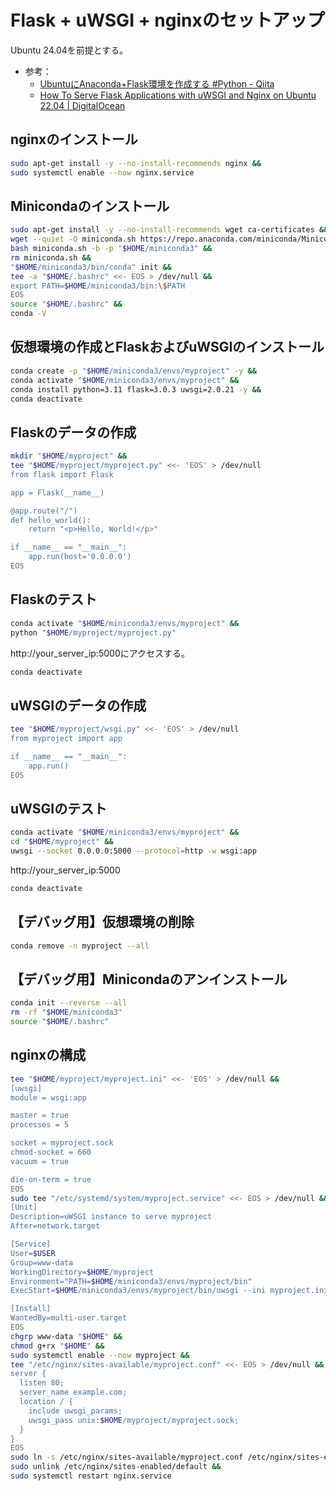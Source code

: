 # Flask + uWSGI + nginxのセットアップ
Ubuntu 24.04を前提とする。
- 参考：
  - [UbuntuにAnaconda+Flask環境を作成する #Python - Qiita](https://qiita.com/katsujitakeda/items/b8e0cdc04611e3645f76#nginx%E3%81%AE%E8%A8%AD%E5%AE%9A)
  - [How To Serve Flask Applications with uWSGI and Nginx on Ubuntu 22.04 | DigitalOcean](https://www.digitalocean.com/community/tutorials/how-to-serve-flask-applications-with-uwsgi-and-nginx-on-ubuntu-22-04#step-6-configuring-nginx-to-proxy-requests)

## nginxのインストール
```sh
sudo apt-get install -y --no-install-recommends nginx &&
sudo systemctl enable --now nginx.service
```

## Minicondaのインストール
```sh
sudo apt-get install -y --no-install-recommends wget ca-certificates &&
wget --quiet -O miniconda.sh https://repo.anaconda.com/miniconda/Miniconda3-py312_24.7.1-0-Linux-x86_64.sh &&
bash miniconda.sh -b -p "$HOME/miniconda3" &&
rm miniconda.sh &&
"$HOME/miniconda3/bin/conda" init &&
tee -a "$HOME/.bashrc" <<- EOS > /dev/null &&
export PATH=$HOME/miniconda3/bin:\$PATH
EOS
source "$HOME/.bashrc" &&
conda -V
```

## 仮想環境の作成とFlaskおよびuWSGIのインストール
```sh
conda create -p "$HOME/miniconda3/envs/myproject" -y &&
conda activate "$HOME/miniconda3/envs/myproject" &&
conda install python=3.11 flask=3.0.3 uwsgi=2.0.21 -y &&
conda deactivate
```

## Flaskのデータの作成
```sh
mkdir "$HOME/myproject" &&
tee "$HOME/myproject/myproject.py" <<- 'EOS' > /dev/null
from flask import Flask

app = Flask(__name__)

@app.route("/")
def hello_world():
    return "<p>Hello, World!</p>"

if __name__ == "__main__":
    app.run(host='0.0.0.0')
EOS
```

## Flaskのテスト
```sh
conda activate "$HOME/miniconda3/envs/myproject" &&
python "$HOME/myproject/myproject.py"
```

http://your_server_ip:5000にアクセスする。

```sh
conda deactivate
```

## uWSGIのデータの作成
```sh
tee "$HOME/myproject/wsgi.py" <<- 'EOS' > /dev/null
from myproject import app

if __name__ == "__main__":
    app.run()
EOS
```

## uWSGIのテスト
```sh
conda activate "$HOME/miniconda3/envs/myproject" &&
cd "$HOME/myproject" &&
uwsgi --socket 0.0.0.0:5000 --protocol=http -w wsgi:app
```
http://your_server_ip:5000

```sh
conda deactivate
```

## 【デバッグ用】仮想環境の削除
```sh
conda remove -n myproject --all
```

## 【デバッグ用】Minicondaのアンインストール
```sh
conda init --reverse --all
rm -rf "$HOME/miniconda3"
source "$HOME/.bashrc"
```

## nginxの構成
```sh
tee "$HOME/myproject/myproject.ini" <<- 'EOS' > /dev/null &&
[uwsgi]
module = wsgi:app

master = true
processes = 5

socket = myproject.sock
chmod-socket = 660
vacuum = true

die-on-term = true
EOS
sudo tee "/etc/systemd/system/myproject.service" <<- EOS > /dev/null &&
[Unit]
Description=uWSGI instance to serve myproject
After=network.target

[Service]
User=$USER
Group=www-data
WorkingDirectory=$HOME/myproject
Environment="PATH=$HOME/miniconda3/envs/myproject/bin"
ExecStart=$HOME/miniconda3/envs/myproject/bin/uwsgi --ini myproject.ini

[Install]
WantedBy=multi-user.target
EOS
chgrp www-data "$HOME" &&
chmod g+rx "$HOME" &&
sudo systemctl enable --now myproject &&
tee "/etc/nginx/sites-available/myproject.conf" <<- EOS > /dev/null &&
server {
  listen 80;
  server_name example.com;
  location / {
    include uwsgi_params;
    uwsgi_pass unix:$HOME/myproject/myproject.sock;
  }
}
EOS
sudo ln -s /etc/nginx/sites-available/myproject.conf /etc/nginx/sites-enabled/myproject.conf &&
sudo unlink /etc/nginx/sites-enabled/default &&
sudo systemctl restart nginx.service
```
